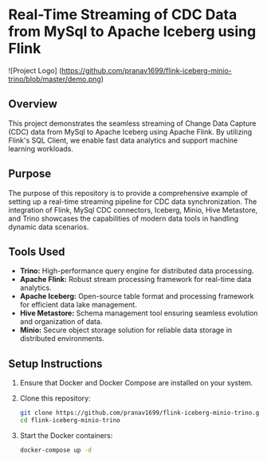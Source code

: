 # Real-Time Streaming of CDC Data from MySql to Apache Iceberg using Flink
![Project Logo] (https://github.com/pranav1699/flink-iceberg-minio-trino/blob/master/demo.png)

## Overview

This project demonstrates the seamless streaming of Change Data Capture (CDC) data from MySql to Apache Iceberg using Apache Flink. By utilizing Flink's SQL Client, we enable fast data analytics and support machine learning workloads.

## Purpose

The purpose of this repository is to provide a comprehensive example of setting up a real-time streaming pipeline for CDC data synchronization. The integration of Flink, MySql CDC connectors, Iceberg, Minio, Hive Metastore, and Trino showcases the capabilities of modern data tools in handling dynamic data scenarios.

## Tools Used

- **Trino:** High-performance query engine for distributed data processing.
- **Apache Flink:** Robust stream processing framework for real-time data analytics.
- **Apache Iceberg:** Open-source table format and processing framework for efficient data lake management.
- **Hive Metastore:** Schema management tool ensuring seamless evolution and organization of data.
- **Minio:** Secure object storage solution for reliable data storage in distributed environments.

## Setup Instructions

1. Ensure that Docker and Docker Compose are installed on your system.
2. Clone this repository:

    ```bash
    git clone https://github.com/pranav1699/flink-iceberg-minio-trino.git
    cd flink-iceberg-minio-trino
    ```

3. Start the Docker containers:

    ```bash
    docker-compose up -d
    ```

